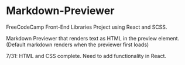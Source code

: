 # Markdown-Previewer

FreeCodeCamp Front-End Libraries Project using React and SCSS.

Markdown Previewer that renders text as HTML in the preview element. (Default markdown renders when the previewer first loads)

7/31: HTML and CSS complete. Need to add functionality in React.

